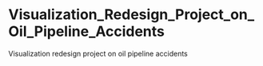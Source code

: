 # Visualization_Redesign_Project_on_Oil_Pipeline_Accidents
Visualization redesign project on oil pipeline accidents
